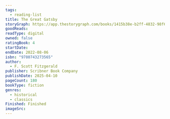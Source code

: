 ```yaml
---
tags:
  - reading-list
title: The Great Gatsby
storyGraph: https://app.thestorygraph.com/books/1415b38e-b2ff-4832-98f6-07948b9c1242
goodReads:
readType: digital
owned: false
ratingBook: 4
startDate:
endDate: 2022-08-06
isbn: "9780743273565"
author:
  - F. Scott Fitzgerald
publisher: Scribner Book Company
publishDate: 2025-04-10
pageCount: 180
bookType: fiction
genres:
  - historical
  - classics
Finished: Finished
imageSrc:
---
```

